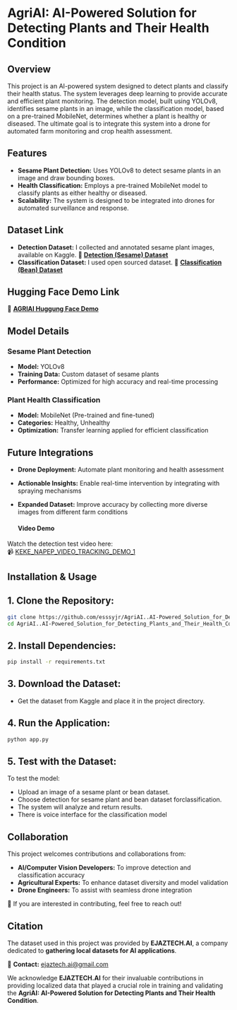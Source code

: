 # AgriAI: AI-Powered Solution for Detecting Plants and Their Health Condition

## Overview
This project is an AI-powered system designed to detect plants and classify their health status. The system leverages deep learning to provide accurate and efficient plant monitoring. The detection model, built using YOLOv8, identifies sesame plants in an image, while the classification model, based on a pre-trained MobileNet, determines whether a plant is healthy or diseased. The ultimate goal is to integrate this system into a drone for automated farm monitoring and crop health assessment.

## Features
- **Sesame Plant Detection:** Uses YOLOv8 to detect sesame plants in an image and draw bounding boxes.
- **Health Classification:** Employs a pre-trained MobileNet model to classify plants as either healthy or diseased.
- **Scalability:** The system is designed to be integrated into drones for automated surveillance and response.

## Dataset Link
   - **Detection Dataset:** I collected and annotated sesame plant images, available on Kaggle. 📂 **[Detection (Sesame) Dataset](https://www.kaggle.com/datasets/ismailismailtijjani/keke-napep-tricycle-dataset)**  
- **Classification Dataset:** I used open sourced dataset. 📂 **[Classification (Bean) Dataset](https://www.kaggle.com/datasets/therealoise/bean-disease-dataset)**
## Hugging Face Demo Link
📂 **[AGRIAI Huggung Face Demo](https://huggingface.co/spaces/esssyjr/AGRIAI)**  

## Model Details
### **Sesame Plant Detection**
- **Model:** YOLOv8
- **Training Data:** Custom dataset of sesame plants
- **Performance:** Optimized for high accuracy and real-time processing

### **Plant Health Classification**
- **Model:** MobileNet (Pre-trained and fine-tuned)
- **Categories:** Healthy, Unhealthy
- **Optimization:** Transfer learning applied for efficient classification

## Future Integrations
- **Drone Deployment:** Automate plant monitoring and health assessment
- **Actionable Insights:** Enable real-time intervention by integrating with spraying mechanisms
- **Expanded Dataset:** Improve accuracy by collecting more diverse images from different farm conditions

  #### **Video Demo**  
Watch the detection test video here:  
📹 [KEKE_NAPEP_VIDEO_TRACKING_DEMO_1](https://youtu.be/sZ4QVAU8XIg?si=ywSxweO6F7owK_5B)  


## Installation & Usage
## 1. **Clone the Repository:**
   ```sh
   git clone https://github.com/esssyjr/AgriAI..AI-Powered_Solution_for_Detecting_Plants_and_Their_Health_Condition.git
   cd AgriAI..AI-Powered_Solution_for_Detecting_Plants_and_Their_Health_Condition
   ```
## 2. **Install Dependencies:**
   ```sh
   pip install -r requirements.txt
   ```
## 3. **Download the Dataset:**
   - Get the dataset from Kaggle and place it in the project directory.

## 4. **Run the Application:**
   ```sh
   python app.py
   ```

## 5. **Test with the Dataset:**
To test the model:

- Upload an image of a sesame plant or bean dataset.
- Choose detection for sesame plant and bean dataset forclassification.
- The system will analyze and return results.
- There is voice interface for the classification model



## Collaboration
This project welcomes contributions and collaborations from:
- **AI/Computer Vision Developers:** To improve detection and classification accuracy
- **Agricultural Experts:** To enhance dataset diversity and model validation
- **Drone Engineers:** To assist with seamless drone integration

🚀 If you are interested in contributing, feel free to reach out!

## Citation
The dataset used in this project was provided by **EJAZTECH.AI**, a company dedicated to **gathering local datasets for AI applications**.  

📧 **Contact:** [ejaztech.ai@gmail.com](mailto:ejaztech.ai@gmail.com)  

We acknowledge **EJAZTECH.AI** for their invaluable contributions in providing localized data that played a crucial role in training and validating the **AgriAI: AI-Powered Solution for Detecting Plants and Their Health Condition**. 

